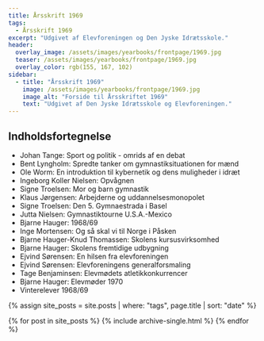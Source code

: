 ```yaml
---
title: Årsskrift 1969
tags:
  - Årsskrift 1969
excerpt: "Udgivet af Elevforeningen og Den Jyske Idrætsskole."
header:
  overlay_image: /assets/images/yearbooks/frontpage/1969.jpg
  teaser: /assets/images/yearbooks/frontpage/1969.jpg
  overlay_color: rgb(155, 167, 102)
sidebar:
  - title: "Årsskrift 1969"
    image: /assets/images/yearbooks/frontpage/1969.jpg
    image_alt: "Forside til Årsskriftet 1969"
    text: "Udgivet af Den Jyske Idrætsskole og Elevforeningen."
---
```


## Indholdsfortegnelse

- Johan Tange: Sport og politik - omrids af en debat
- Bent Lyngholm: Spredte tanker om gymnastiksituationen for mænd
- Ole Worm: En introduktion til kybernetik og dens muligheder i idræt
- Ingeborg Koller Nielsen: Opvågnen
- Signe Troelsen: Mor og barn gymnastik
- Klaus Jørgensen: Arbejderne og uddannelsesmonopolet
- Signe Troelsen: Den 5. Gymnaestrada i Basel
- Jutta Nielsen: Gymnastiktourne U.S.A.-Mexico
- Bjarne Hauger: 1968/69
- Inge Mortensen: Og så skal vi til Norge i Påsken
- Bjarne Hauger-Knud Thomassen: Skolens kursusvirksomhed
- Bjarne Hauger: Skolens fremtidige udbygning
- Ejvind Sørensen: En hilsen fra elevforeningen
- Ejvind Sørensen: Elevforeningens generalforsmaling
- Tage Benjaminsen: Elevmødets atletikkonkurrencer
- Bjarne Hauger: Elevmøder 1970
- Vinterelever 1968/69

{% assign site_posts = site.posts | where: "tags", page.title | sort: "date" %}

<div class="grid__wrapper">
  {% for post in site_posts %}
    {% include archive-single.html %}
  {% endfor %}
</div>
